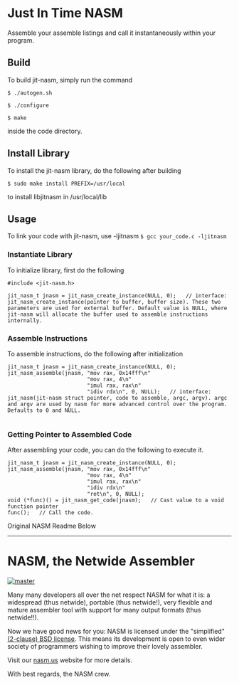 # Just In Time NASM

Assemble your assemble listings and call it instantaneously within your program.

## Build

To build jit-nasm, simply run the command

`$ ./autogen.sh`

`$ ./configure`

`$ make` 

inside the code directory.

## Install Library

To install the jit-nasm library, do the following after building

`$ sudo make install PREFIX=/usr/local`

to install libjitnasm in /usr/local/lib

## Usage

To link your code with jit-nasm, use -ljitnasm
`$ gcc your_code.c -ljitnasm`

### Instantiate Library
To initialize library, first do the following
```
#include <jit-nasm.h>

jit_nasm_t jnasm = jit_nasm_create_instance(NULL, 0);   // interface: jit_nasm_create_instance(pointer to buffer, buffer size). These two parameters are used for external buffer. Default value is NULL, where jit-nasm will allocate the buffer used to assemble instructions internally.
```

### Assemble Instructions
To assemble instructions, do the following after initialization
```
jit_nasm_t jnasm = jit_nasm_create_instance(NULL, 0);
jit_nasm_assemble(jnasm, "mov rax, 0x14fff\n"
                         "mov rax, 4\n"
                         "imul rax, rax\n"
                         "idiv rdx\n", 0, NULL);   // interface: jit_nasm(jit-nasm struct pointer, code to assemble, argc, argv). argc and argv are used by nasm for more advanced control over the program. Defaults to 0 and NULL.
                         
```

### Getting Pointer to Assembled Code
After assembling your code, you can do the following to execute it.
```
jit_nasm_t jnasm = jit_nasm_create_instance(NULL, 0);
jit_nasm_assemble(jnasm, "mov rax, 0x14fff\n"
                         "mov rax, 4\n"
                         "imul rax, rax\n"
                         "idiv rdx\n"
                         "ret\n", 0, NULL);  
void (*func)() = jit_nasm_get_code(jnasm);   // Cast value to a void function pointer
func();   // Call the code.
```


Original NASM Readme Below



---

NASM, the Netwide Assembler
===========================

[![master](https://travis-ci.org/netwide-assembler/nasm.svg?branch=master)](https://travis-ci.org/netwide-assembler/nasm)

Many many developers all over the net respect NASM for what it is:
a widespread (thus netwide), portable (thus netwide!), very flexible
and mature assembler tool with support for many output formats (thus netwide!!).

Now we have good news for you: NASM is licensed under the "simplified"
[(2-clause) BSD license](https://opensource.org/licenses/BSD-2-Clause).
This means its development is open to even wider society of programmers
wishing to improve their lovely assembler.

Visit our [nasm.us](https://www.nasm.us/) website for more details.

With best regards, the NASM crew.
